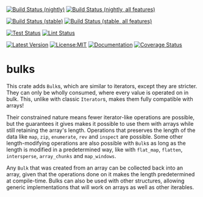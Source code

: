 [![Build Status (nightly)](https://github.com/sigurd4/bulks/workflows/Build-nightly/badge.svg)](https://github.com/sigurd4/bulks/actions/workflows/build-nightly.yml)
[![Build Status (nightly, all features)](https://github.com/sigurd4/bulks/workflows/Build-nightly-all-features/badge.svg)](https://github.com/sigurd4/bulks/actions/workflows/build-nightly-all-features.yml)

[![Build Status (stable)](https://github.com/sigurd4/bulks/workflows/Build-stable/badge.svg)](https://github.com/sigurd4/bulks/actions/workflows/build-stable.yml)
[![Build Status (stable, all features)](https://github.com/sigurd4/bulks/workflows/Build-stable-all-features/badge.svg)](https://github.com/sigurd4/bulks/actions/workflows/build-stable-all-features.yml)

[![Test Status](https://github.com/sigurd4/bulks/workflows/Test/badge.svg)](https://github.com/sigurd4/bulks/actions/workflows/test.yml)
[![Lint Status](https://github.com/sigurd4/bulks/workflows/Lint/badge.svg)](https://github.com/sigurd4/bulks/actions/workflows/lint.yml)

[![Latest Version](https://img.shields.io/crates/v/bulks.svg)](https://crates.io/crates/bulks)
[![License:MIT](https://img.shields.io/badge/License-MIT-yellow.svg)](https://opensource.org/licenses/MIT)
[![Documentation](https://img.shields.io/docsrs/bulks)](https://docs.rs/bulks)
[![Coverage Status](https://img.shields.io/codecov/c/github/sigurd4/bulks)](https://app.codecov.io/github/sigurd4/bulks)

# bulks

This crate adds `Bulk`s, which are similar to iterators, except they are stricter. They can only be wholly consumed, where every value is operated on in bulk. This, unlike with classic `Iterator`s, makes them fully compatible with arrays!

Their constrained nature means fewer iterator-like operations are possible, but the guarantees it gives makes it possible to use them with arrays while still retaining the array's length. 
Operations that preserves the length of the data like `map`, `zip`, `enumerate`, `rev` and `inspect` are possible. Some other length-modifying operations are also possible with `Bulk`s as long as the length is modified in a predetermined way, like with `flat_map`, `flatten`, `intersperse`, `array_chunks` and `map_windows`.

Any `Bulk` that was created from an array can be collected back into an array, given that the operations done on it makes the length predetermined at compile-time. Bulks can also be used with other structures, allowing generic implementations that will work on arrays as well as other iterables.